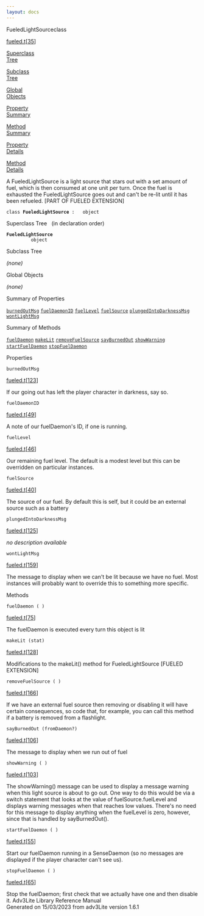 ```yaml
---
layout: docs
---
```

<span class="title">FueledLightSource</span><span class="type">class</span>

[fueled.t](../file/fueled.t.html)\[[35](../source/fueled.t.html#35)\]

[Superclass  
Tree](#_SuperClassTree_)

[Subclass  
Tree](#_SubClassTree_)

[Global  
Objects](#_ObjectSummary_)

[Property  
Summary](#_PropSummary_)

[Method  
Summary](#_MethodSummary_)

[Property  
Details](#_Properties_)

[Method  
Details](#_Methods_)



A FueledLightSource is a light source that stars out with a set amount
of fuel, which is then consumed at one unit per turn. Once the fuel is
exhausted the FueledLightSource goes out and can't be re-lit until it
has been refueled. \[PART OF FUELED EXTENSION\]

`class `**`FueledLightSource`**` :   object`



<span id="_SuperClassTree_"></span>



<span class="hdln">Superclass Tree</span>   (in declaration order)



**`FueledLightSource`**  
`         object`  
<span id="_SubClassTree_"></span>



<span class="hdln">Subclass Tree</span>  



*(none)* <span id="_ObjectSummary_"></span>



<span class="hdln">Global Objects</span>  



*(none)* <span id="_PropSummary_"></span>



<span class="hdln">Summary of Properties</span>  



[`burnedOutMsg`](#burnedOutMsg) [`fuelDaemonID`](#fuelDaemonID) [`fuelLevel`](#fuelLevel) [`fuelSource`](#fuelSource) [`plungedIntoDarknessMsg`](#plungedIntoDarknessMsg) [`wontLightMsg`](#wontLightMsg)

<span id="_MethodSummary_"></span>



<span class="hdln">Summary of Methods</span>  



[`fuelDaemon`](#fuelDaemon) [`makeLit`](#makeLit) [`removeFuelSource`](#removeFuelSource) [`sayBurnedOut`](#sayBurnedOut) [`showWarning`](#showWarning) [`startFuelDaemon`](#startFuelDaemon) [`stopFuelDaemon`](#stopFuelDaemon)

<span id="_Properties_"></span>



<span class="hdln">Properties</span>  



<span id="burnedOutMsg"></span>

`burnedOutMsg`

[fueled.t](../file/fueled.t.html)\[[123](../source/fueled.t.html#123)\]



If our going out has left the player character in darkness, say so.



<span id="fuelDaemonID"></span>

`fuelDaemonID`

[fueled.t](../file/fueled.t.html)\[[49](../source/fueled.t.html#49)\]



A note of our fuelDaemon's ID, if one is running.



<span id="fuelLevel"></span>

`fuelLevel`

[fueled.t](../file/fueled.t.html)\[[46](../source/fueled.t.html#46)\]



Our remaining fuel level. The default is a modest level but this can be
overridden on particular instances.



<span id="fuelSource"></span>

`fuelSource`

[fueled.t](../file/fueled.t.html)\[[40](../source/fueled.t.html#40)\]



The source of our fuel. By default this is self, but it could be an
external source such as a battery



<span id="plungedIntoDarknessMsg"></span>

`plungedIntoDarknessMsg`

[fueled.t](../file/fueled.t.html)\[[125](../source/fueled.t.html#125)\]



*no description available*



<span id="wontLightMsg"></span>

`wontLightMsg`

[fueled.t](../file/fueled.t.html)\[[159](../source/fueled.t.html#159)\]



The message to display when we can't be lit because we have no fuel.
Most instances will probably want to override this to something more
specific.



<span id="_Methods_"></span>



<span class="hdln">Methods</span>  



<span id="fuelDaemon"></span>

`fuelDaemon ( )`

[fueled.t](../file/fueled.t.html)\[[75](../source/fueled.t.html#75)\]



The fuelDaemon is executed every turn this object is lit



<span id="makeLit"></span>

`makeLit (stat)`

[fueled.t](../file/fueled.t.html)\[[128](../source/fueled.t.html#128)\]



Modifications to the makeLit() method for FueledLightSource \[FUELED
EXTENSION\]



<span id="removeFuelSource"></span>

`removeFuelSource ( )`

[fueled.t](../file/fueled.t.html)\[[166](../source/fueled.t.html#166)\]



If we have an external fuel source then removing or disabling it will
have certain consequences, so code that, for example, you can call this
method if a battery is removed from a flashlight.



<span id="sayBurnedOut"></span>

`sayBurnedOut (fromDaemon?)`

[fueled.t](../file/fueled.t.html)\[[106](../source/fueled.t.html#106)\]



The message to display when we run out of fuel



<span id="showWarning"></span>

`showWarning ( )`

[fueled.t](../file/fueled.t.html)\[[103](../source/fueled.t.html#103)\]



The showWarning() message can be used to display a message warning when
this light source is about to go out. One way to do this would be via a
switch statement that looks at the value of fuelSource.fuelLevel and
displays warning messages when that reaches low values. There's no need
for this message to display anything when the fuelLevel is zero,
however, since that is handled by sayBurnedOut().



<span id="startFuelDaemon"></span>

`startFuelDaemon ( )`

[fueled.t](../file/fueled.t.html)\[[55](../source/fueled.t.html#55)\]



Start our fuelDaemon running in a SenseDaemon (so no messages are
displayed if the player character can't see us).



<span id="stopFuelDaemon"></span>

`stopFuelDaemon ( )`

[fueled.t](../file/fueled.t.html)\[[65](../source/fueled.t.html#65)\]



Stop the fuelDaemon; first check that we actually have one and then
disable it.
Adv3Lite Library Reference Manual  
Generated on 15/03/2023 from adv3Lite version 1.6.1


